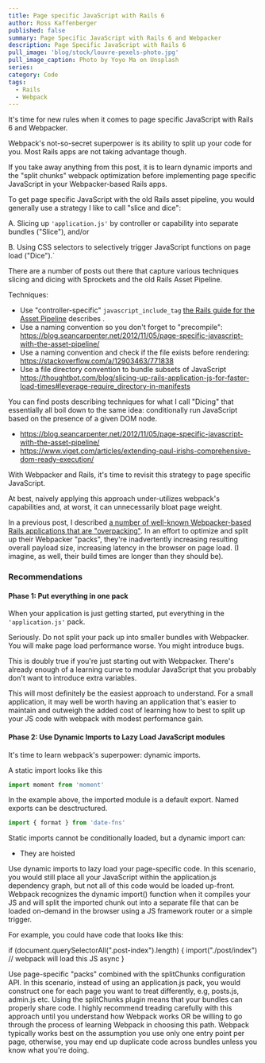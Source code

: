 ```yaml
---
title: Page specific JavaScript with Rails 6
author: Ross Kaffenberger
published: false
summary: Page Specific JavaScript with Rails 6 and Webpacker
description: Page Specific JavaScript with Rails 6
pull_image: 'blog/stock/louvre-pexels-photo.jpg'
pull_image_caption: Photo by Yoyo Ma on Unsplash
series:
category: Code
tags:
  - Rails
  - Webpack
---
```


It's time for new rules when it comes to page specific JavaScript with Rails 6 and Webpacker.

Webpack's not-so-secret superpower is its ability to split up your code for you. Most Rails apps are not taking advantage though.

If you take away anything from this post, it is to learn dynamic imports and the "split chunks" webpack optimization before implementing page specific JavaScript in your Webpacker-based Rails apps.

To get page specific JavaScript with the old Rails asset pipeline, you would generally use a strategy I like to call "slice and dice":

A. Slicing up `'application.js'` by controller or capability into separate bundles ("Slice"), and/or

B. Using CSS selectors to selectively trigger JavaScript functions on page load ("Dice").`

There are a number of posts out there that capture various techniques slicing and dicing with Sprockets and the old Rails Asset Pipeline.

Techniques:

* Use "controller-specific" `javascript_include_tag` [the Rails guide for the Asset Pipeline](https://guides.rubyonrails.org/asset_pipeline.html#controller-specific-assets) describes .
* Use a naming convention so you don't forget to "precompile": https://blog.seancarpenter.net/2012/11/05/page-specific-javascript-with-the-asset-pipeline/
* Use a naming convention and check if the file exists before rendering: https://stackoverflow.com/a/12903463/771838
* Use a file directory convention to bundle subsets of JavaScript https://thoughtbot.com/blog/slicing-up-rails-application-js-for-faster-load-times#leverage-require_directory-in-manifests

You can find posts describing techniques for what I call "Dicing" that essentially all boil down to the same idea: conditionally run JavaScript based on the presence of a given DOM node.

* https://blog.seancarpenter.net/2012/11/05/page-specific-javascript-with-the-asset-pipeline/
* https://www.viget.com/articles/extending-paul-irishs-comprehensive-dom-ready-execution/


With Webpacker and Rails, it's time to revisit this strategy to page specific JavaScript.

At best, naively applying this approach under-utilizes webpack's capabilities and, at worst, it can unnecessarily bloat page weight.

In a previous post, I described [a number of well-known Webpacker-based Rails applications that are "overpacking"](/blog/rails-apps-overpacking-with-webpacker.html). In an effort to optimize and split up their Webpacker "packs", they're inadvertently increasing resulting overall payload size, increasing latency in the browser on page load. (I imagine, as well, their build times are longer than they should be).

### Recommendations

#### Phase 1: Put everything in one pack

When your application is just getting started, put everything in the `'application.js'` pack.

Seriously. Do not split your pack up into smaller bundles with Webpacker. You will make page load performance worse. You might introduce bugs.

This is doubly true if you're just starting out with Webpacker. There's already enough of a learning curve to modular JavaScript that you probably don't want to introduce extra variables.

This will most definitely be the easiest approach to understand. For a small application, it may well be worth having an application that's easier to maintain and outweigh the added cost of learning how to best to split up your JS code with webpack with modest performance gain.

#### Phase 2: Use Dynamic Imports to Lazy Load JavaScript modules

It's time to learn webpack's superpower: dynamic imports.

A static import looks like this
```javascript
import moment from 'moment'
```
In the example above, the imported module is a default export. Named exports can be desctructured.
```javascript
import { format } from 'date-fns'
```
Static imports cannot be conditionally loaded, but a dynamic import can:

* They are hoisted

Use dynamic imports to lazy load your page-specific code. In this scenario, you would still place all your JavaScript within the application.js dependency graph, but not all of this code would be loaded up-front. Webpack recognizes the dynamic import() function when it compiles your JS and will split the imported chunk out into a separate file that can be loaded on-demand in the browser using a JS framework router or a simple trigger.

For example, you could have code that looks like this:

if (document.querySelectorAll(".post-index").length) {
  import("./post/index") // webpack will load this JS async
}

Use page-specific "packs" combined with the splitChunks configuration API. In this scenario, instead of using an application.js pack, you would construct one for each page you want to treat differently, e.g, posts.js, admin.js etc. Using the splitChunks plugin means that your bundles can properly share code. I highly recommend treading carefully with this approach until you understand how Webpack works OR be willing to go through the process of learning Webpack in choosing this path. Webpack typically works best on the assumption you use only one entry point per page, otherwise, you may end up duplicate code across bundles unless you know what you're doing.
